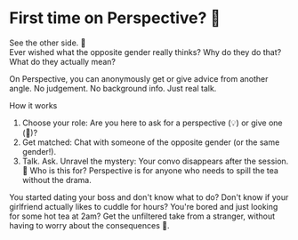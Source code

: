 <h1>First time on Perspective? 👀</h1>

See the other side. 🔮 <br>
Ever wished what the opposite gender really thinks?
Why do they do that? What do they actually mean?

On Perspective, you can anonymously get or give advice from another angle.
No judgement. No background info. Just real talk.

How it works
1. Choose your role: Are you here to ask for a perspective (💡) or give one (🍵)?
2. Get matched: Chat with someone of the opposite gender (or the same gender!).
3. Talk. Ask. Unravel the mystery: Your convo disappears after the session. 💬
Who is this for?
Perspective is for anyone who needs to spill the tea without the drama.

You started dating your boss and don't know what to do? Don't know if your girlfriend actually likes to cuddle for hours? You're bored and just looking for some hot tea at 2am?
Get the unfiltered take from a stranger, without having to worry about the consequences 🍵.

